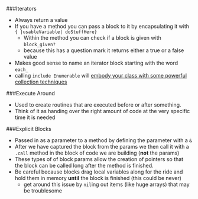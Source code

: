 ###Iterators

* Always return a value
* If you have a method you can pass a block to it by encapsulating it with `{ |usableVariable| doStuffHere}`
  * Within the method you can check if a block is given with `block_given?`
  * because this has a question mark it returns either a true or a false value
* Makes good sense to name an iterator block starting with the word `each_`
* calling `include Enumerable` will [embody your class with some powerful collection techniques][0]

###Execute Around

* Used to create routines that are executed before or after something.
* Think of it as handing over the right amount of code at the very specific time it is needed

###Explicit Blocks

* Passed in as a parameter to a method by defining the parameter with a `&`
* After we have captured the block from the params we then call it with a `.call` method in the block of code we are building (__not__ the params)
* These types of of block params allow the creation of pointers so that the block can be called long after the method is finished.
* Be careful because blocks drag local variables along for the ride and hold them in memory __until__ the block is finished (this could be never)
  * get around this issue by `nil`ing out items (like huge arrays) that may be troublesome

[0]: /RubyEnumerable